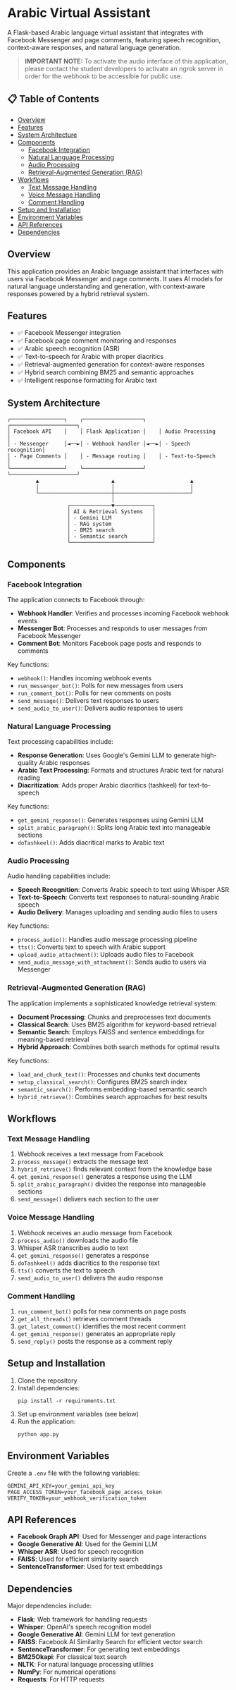 # Arabic Virtual Assistant

A Flask-based Arabic language virtual assistant that integrates with Facebook Messenger and page comments, featuring speech recognition, context-aware responses, and natural language generation.

> **IMPORTANT NOTE:** To activate the audio interface of this application, please contact the student developers to activate an ngrok server in order for the webhook to be accessible for public use.

## 📋 Table of Contents

- [Overview](#overview)
- [Features](#features)
- [System Architecture](#system-architecture)
- [Components](#components)
  - [Facebook Integration](#facebook-integration)
  - [Natural Language Processing](#natural-language-processing)
  - [Audio Processing](#audio-processing)
  - [Retrieval-Augmented Generation (RAG)](#retrieval-augmented-generation-rag)
- [Workflows](#workflows)
  - [Text Message Handling](#text-message-handling)
  - [Voice Message Handling](#voice-message-handling)
  - [Comment Handling](#comment-handling)
- [Setup and Installation](#setup-and-installation)
- [Environment Variables](#environment-variables)
- [API References](#api-references)
- [Dependencies](#dependencies)

## Overview

This application provides an Arabic language assistant that interfaces with users via Facebook Messenger and page comments. It uses AI models for natural language understanding and generation, with context-aware responses powered by a hybrid retrieval system.

## Features

- ✅ Facebook Messenger integration
- ✅ Facebook page comment monitoring and responses
- ✅ Arabic speech recognition (ASR)
- ✅ Text-to-speech for Arabic with proper diacritics
- ✅ Retrieval-augmented generation for context-aware responses
- ✅ Hybrid search combining BM25 and semantic approaches
- ✅ Intelligent response formatting for Arabic text

## System Architecture

```
┌─────────────────┐    ┌───────────────────┐    ┌─────────────────────┐
│ Facebook API    │    │ Flask Application │    │ Audio Processing    │
│ - Messenger     │◄──►│ - Webhook handler │◄──►│ - Speech recognition│
│ - Page Comments │    │ - Message routing │    │ - Text-to-Speech    │
└─────────────────┘    └───────────────────┘    └─────────────────────┘
         ▲                       ▲                        ▲
         │                       │                        │
         └───────────────────────┼────────────────────────┘
                                 │
                   ┌─────────────▼────────────┐
                   │ AI & Retrieval Systems   │
                   │ - Gemini LLM             │
                   │ - RAG system             │
                   │ - BM25 search            │
                   │ - Semantic search        │
                   └──────────────────────────┘
```

## Components

### Facebook Integration

The application connects to Facebook through:

- **Webhook Handler**: Verifies and processes incoming Facebook webhook events
- **Messenger Bot**: Processes and responds to user messages from Facebook Messenger
- **Comment Bot**: Monitors Facebook page posts and responds to comments

Key functions:
- `webhook()`: Handles incoming webhook events
- `run_messenger_bot()`: Polls for new messages from users
- `run_comment_bot()`: Polls for new comments on posts
- `send_message()`: Delivers text responses to users
- `send_audio_to_user()`: Delivers audio responses to users

### Natural Language Processing

Text processing capabilities include:

- **Response Generation**: Uses Google's Gemini LLM to generate high-quality Arabic responses
- **Arabic Text Processing**: Formats and structures Arabic text for natural reading
- **Diacritization**: Adds proper Arabic diacritics (tashkeel) for text-to-speech

Key functions:
- `get_gemini_response()`: Generates responses using Gemini LLM
- `split_arabic_paragraph()`: Splits long Arabic text into manageable sections
- `doTashkeel()`: Adds diacritical marks to Arabic text

### Audio Processing

Audio handling capabilities include:

- **Speech Recognition**: Converts Arabic speech to text using Whisper ASR
- **Text-to-Speech**: Converts text responses to natural-sounding Arabic speech
- **Audio Delivery**: Manages uploading and sending audio files to users

Key functions:
- `process_audio()`: Handles audio message processing pipeline
- `tts()`: Converts text to speech with Arabic support
- `upload_audio_attachment()`: Uploads audio files to Facebook
- `send_audio_message_with_attachment()`: Sends audio to users via Messenger

### Retrieval-Augmented Generation (RAG)

The application implements a sophisticated knowledge retrieval system:

- **Document Processing**: Chunks and preprocesses text documents
- **Classical Search**: Uses BM25 algorithm for keyword-based retrieval
- **Semantic Search**: Employs FAISS and sentence embeddings for meaning-based retrieval
- **Hybrid Approach**: Combines both search methods for optimal results

Key functions:
- `load_and_chunk_text()`: Processes and chunks text documents
- `setup_classical_search()`: Configures BM25 search index
- `semantic_search()`: Performs embedding-based semantic search
- `hybrid_retrieve()`: Combines search approaches for best results

## Workflows

### Text Message Handling

1. Webhook receives a text message from Facebook
2. `process_message()` extracts the message text
3. `hybrid_retrieve()` finds relevant context from the knowledge base
4. `get_gemini_response()` generates a response using the LLM
5. `split_arabic_paragraph()` divides the response into manageable sections
6. `send_message()` delivers each section to the user

### Voice Message Handling

1. Webhook receives an audio message from Facebook
2. `process_audio()` downloads the audio file
3. Whisper ASR transcribes audio to text
4. `get_gemini_response()` generates a response
5. `doTashkeel()` adds diacritics to the response text
6. `tts()` converts the text to speech
7. `send_audio_to_user()` delivers the audio response

### Comment Handling

1. `run_comment_bot()` polls for new comments on page posts
2. `get_all_threads()` retrieves comment threads
3. `get_latest_comment()` identifies the most recent comment
4. `get_gemini_response()` generates an appropriate reply
5. `send_reply()` posts the response as a comment reply

## Setup and Installation

1. Clone the repository
2. Install dependencies:
   ```
   pip install -r requirements.txt
   ```
3. Set up environment variables (see below)
4. Run the application:
   ```
   python app.py
   ```

## Environment Variables

Create a `.env` file with the following variables:

```
GEMINI_API_KEY=your_gemini_api_key
PAGE_ACCESS_TOKEN=your_facebook_page_access_token
VERIFY_TOKEN=your_webhook_verification_token
```

## API References

- **Facebook Graph API**: Used for Messenger and page interactions
- **Google Generative AI**: Used for the Gemini LLM
- **Whisper ASR**: Used for speech recognition
- **FAISS**: Used for efficient similarity search
- **SentenceTransformer**: Used for text embeddings

## Dependencies

Major dependencies include:

- **Flask**: Web framework for handling requests
- **Whisper**: OpenAI's speech recognition model
- **Google Generative AI**: Gemini LLM for text generation
- **FAISS**: Facebook AI Similarity Search for efficient vector search
- **SentenceTransformer**: For generating text embeddings
- **BM25Okapi**: For classical text search
- **NLTK**: For natural language processing utilities
- **NumPy**: For numerical operations
- **Requests**: For HTTP requests